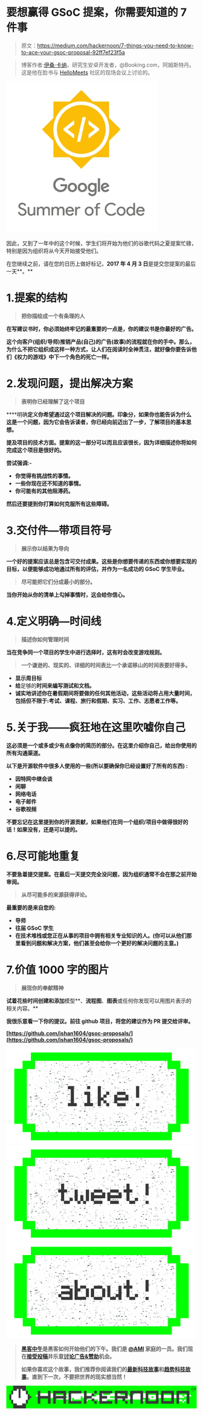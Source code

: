 # 要想赢得 GSoC 提案，你需要知道的 7 件事

> 原文：<https://medium.com/hackernoon/7-things-you-need-to-know-to-ace-your-gsoc-proposal-92ff7ef23f5a>

> 博客作者:[伊桑·卡纳](https://medium.com/u/322b8e616b1c?source=post_page-----92ff7ef23f5a--------------------------------)，研究生安卓开发者，@Booking.com，阿姆斯特丹。这是他在脸书与 [HelloMeets](https://medium.com/u/8d8f0c050dc8?source=post_page-----92ff7ef23f5a--------------------------------) 社区的现场会议上讨论的。

![](img/953dd2d032c95f1bad2659e3afcf8485.png)

因此，又到了一年中的这个时候，学生们将开始为他们的谷歌代码之夏提案忙碌，特别是因为组织将从今天开始接受他们。

在您继续之前，请在您的日历上做好标记，**2017 年 4 月 3 日**是提交您提案的最后一天**。**

# **1.提案的结构**

> **把你描绘成一个有条理的人**

**在写建议书时，你必须始终牢记的最重要的一点是，你的建议书是你最好的广告。**

**这个向客户(组织/导师)推销产品(自己)的广告(故事)的流程就在你的手中。那么，为什么不把它组织成这样一种方式，让人们在阅读时全神贯注，就好像你要告诉他们《权力的游戏》中下一个角色的死亡一样。**

# **2.发现问题，提出解决方案**

> **表明你已经理解了这个项目**

****明确**定义你希望通过这个项目解决的问题。印象分，如果你也能告诉为什么这是一个问题，因为它会告诉读者，你已经向前迈出了一步，了解项目的基本思想。**

**提及项目的技术方面。提案的这一部分可以而且应该很长，因为详细描述你将如何完成这个项目是很好的。**

**尝试强调:-**

*   **你觉得有挑战性的事情。**
*   **一些你现在还不知道的事情。**
*   **你可能有的其他阻滞药。**

**然后还要提到你打算如何克服所有这些障碍。**

# **3.交付件—带项目符号**

> **展示你以结果为导向**

**一个好的提案应该总是包含可交付成果。这些是你想要传递的东西或你想要实现的目标，以便能够成功地通过所有的评估，并作为一名成功的 GSoC 学生毕业。**

> **尽可能把它们分成最小的部分。**

**当你开始从你的清单上勾掉事情时，这会给你信心。**

# **4.定义明确—时间线**

> **描述你如何管理时间**

**当在竞争同一个项目的学生中进行选择时，这有时会改变游戏规则。**

> **一个谦逊的、现实的、详细的时间表比一个承诺移山的时间表要好得多。**

*   **显示周目标**
*   **给**足够的**时间来编写测试和文档。**
*   **诚实地讲述你在暑假期间将要做的任何其他活动，这些活动将占用大量时间，包括但不限于:考试、课程、旅行和假期、实习、工作、志愿者工作等。**

# **5.关于我——疯狂地在这里吹嘘你自己**

**这必须是一个或多或少有点像你的简历的部分。在这里介绍你自己，给出你使用的所有沟通渠道。**

**以下是开源软件中很多人使用的一些(所以要确保你已经设置好了所有的东西) :**

*   **因特网中继会谈**
*   **闲聊**
*   **网络电话**
*   **电子邮件**
*   **谷歌视频**

**不要忘记在这里提到你的开源贡献，如果他们在同一个组织/项目中做得很好的话！如果没有，还是可以提的。**

# **6.尽可能地重复**

**不要急着提交提案。在最后一天提交完全没问题，因为组织通常不会在那之前开始审阅。**

> **从尽可能多的来源获得评论。**

**最重要的是来自您的:**

*   **导师**
*   **往届 GSoC 学生**
*   **在技术堆栈或您正在从事的项目中拥有相关专业知识的人。(你可以从他们那里看到问题和解决方案，他们甚至会给你一个更好的解决问题的主意。)**

# **7.价值 1000 字的图片**

> **展现你的奉献精神**

**试着花些时间创建和添加**模型**、**流程图**、**图表**或任何你发现可以用图片表示的相关内容。**

**我很乐意看一下你的提议。前往 github 项目，将您的建议作为 PR 提交给评审。**

**[https://github.com/ishan1604/gsoc-proposals/](https://github.com/ishan1604/gsoc-proposals/)**

**[![](img/50ef4044ecd4e250b5d50f368b775d38.png)](http://bit.ly/HackernoonFB)****[![](img/979d9a46439d5aebbdcdca574e21dc81.png)](https://goo.gl/k7XYbx)****[![](img/2930ba6bd2c12218fdbbf7e02c8746ff.png)](https://goo.gl/4ofytp)**

> **[黑客中午](http://bit.ly/Hackernoon)是黑客如何开始他们的下午。我们是 [@AMI](http://bit.ly/atAMIatAMI) 家庭的一员。我们现在[接受投稿](http://bit.ly/hackernoonsubmission)并乐意[讨论广告&赞助](mailto:partners@amipublications.com)机会。**
> 
> **如果你喜欢这个故事，我们推荐你阅读我们的[最新科技故事](http://bit.ly/hackernoonlatestt)和[趋势科技故事](https://hackernoon.com/trending)。直到下一次，不要把世界的现实想当然！**

**![](img/be0ca55ba73a573dce11effb2ee80d56.png)**